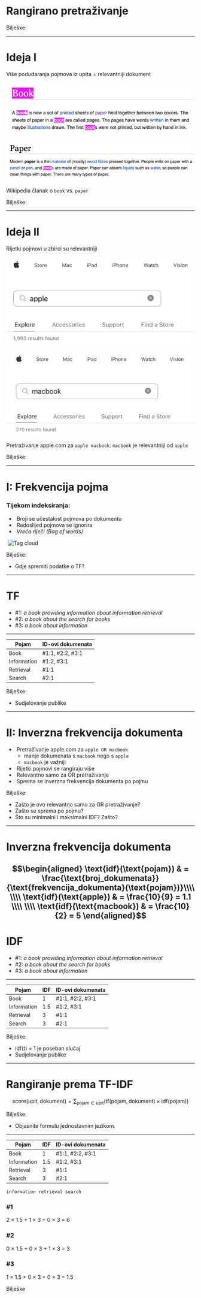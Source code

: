 # Rangirano pretraživanje

Bilješke:

---

# Ideja I

Više podudaranja pojmova iz upita = relevantniji dokument

![book book](images/book_book.png)

![book paper](images/book_paper.png)

Wikipedia članak o `book` vs. `paper`

Bilješke:

---

# Ideja II

Rijetki pojmovi u zbirci su relevantniji

![apple.com search apple](images/apple.com_search_apple.png)

![apple.com search macbook](images/apple.com_search_macbook.png)

Pretraživanje apple.com za `apple macbook`: `macbook` je relevantniji od `apple`

Bilješke:

---

# I: Frekvencija pojma

<!-- .slide: class="audience-question" -->

### <!-- .element: class="fragment" --> Tijekom indeksiranja:

* &shy;<!-- .element: class="fragment" --> Broji se učestalost pojmova po dokumentu
* &shy;<!-- .element: class="fragment" --> Redoslijed pojmova se ignorira
* &shy;<!-- .element: class="fragment" --> _Vreća riječi (Bag of words)_

&shy;<!-- .element: class="fragment" --> ![Tag cloud](https://upload.wikimedia.org/wikipedia/commons/5/5b/Word_Cloud_Readers_Survey.jpg)

Bilješke:

* Gdje spremiti podatke o TF?

---

# TF

<!-- .slide: class="audience-question" -->

* \#1: _a book providing information about information retrieval_
* \#2: _a book about the search for books_
* \#3: _a book about information_

***

| Pojam       | ID-ovi dokumenata                                 |
|-------------|--------------------------------------------------|
| Book        | #1:1, #2:2, #3:1 <!-- .element: class="fragment" --> |
| Information | #1:2, #3:1 <!-- .element: class="fragment" -->       |
| Retrieval   | #1:1         <!-- .element: class="fragment" -->     |
| Search      | #2:1         <!-- .element: class="fragment" -->     |

Bilješke:

* Sudjelovanje publike

---

# II: Inverzna frekvencija dokumenta

<!-- .slide: class="audience-question" --> 

* &shy;<!-- .element: class="fragment" --> Pretraživanje apple.com za `apple OR macbook`
    * manje dokumenata s `macbook` nego s `apple`
    * `macbook` je važniji
* &shy;<!-- .element: class="fragment" --> Rijetki pojmovi se rangiraju više
* &shy;<!-- .element: class="fragment" --> Relevantno samo za OR pretraživanje
* &shy;<!-- .element: class="fragment" --> Sprema se inverzna frekvencija dokumenta po pojmu

Bilješke:

* Zašto je ovo relevantno samo za OR pretraživanje?
* Zašto se sprema po pojmu?
* Što su minimalni i maksimalni IDF? Zašto?

---

# Inverzna frekvencija dokumenta

$$\begin{aligned}
\text{idf}(\text{pojam}) & = \frac{\text{broj_dokumenata}}{\text{frekvencija_dokumenta}(\text{pojam})}\\\\
\\\\
\text{idf}(\text{apple}) & = \frac{10}{9} = 1.1 \\\\
\\\\
\text{idf}(\text{macbook}) & = \frac{10}{2} = 5
\end{aligned}$$
---

# IDF

<!-- .slide: class="audience-question" -->

* \#1: _a book providing information about information retrieval_
* \#2: _a book about the search for books_
* \#3: _a book about information_

***

| Pojam       | IDF                                    | ID-ovi dokumenata |
|-------------|----------------------------------------|-------------------|
| Book        | 1  <!-- .element: class="fragment" --> | #1:1, #2:2, #3:1  |
| Information | 1.5<!-- .element: class="fragment" --> | #1:2, #3:1        |
| Retrieval   | 3  <!-- .element: class="fragment" --> | #1:1              |
| Search      | 3  <!-- .element: class="fragment" --> | #2:1              |

Bilješke:

* idf(t) = 1 je poseban slučaj
* Sudjelovanje publike

---

# Rangiranje prema TF-IDF

$$\text{score}(\text{upit}, \text{dokument}) = \sum_{\text{pojam} \in \text{upit}} \left( \text{tf}(\text{pojam},
\text{dokument}) \times \text{idf}(\text{pojam}) \right)$$

Bilješke:

* Objasnite formulu jednostavnim jezikom.

---

<!-- .slide: class="audience-question" --> 

| Pojam       | IDF | ID-ovi dokumenata |
|-------------|-----|-------------------|
| Book        | 1   | #1:1, #2:2, #3:1  |
| Information | 1.5 | #1:2, #3:1        |
| Retrieval   | 3   | #1:1              |
| Search      | 3   | #2:1              |


```
information retrieval search
```

### \#1

2 &times; 1.5 + 1 &times; 3 + 0 &times; 3 = 6 <!-- .element: class="fragment" -->

### \#2

0 &times; 1.5 + 0 &times; 3 + 1 &times; 3 = 3 <!-- .element: class="fragment" -->

### \#3

1 &times; 1.5 + 0 &times; 3 + 0 &times; 3 = 1.5 <!-- .element: class="fragment" -->

Bilješke
